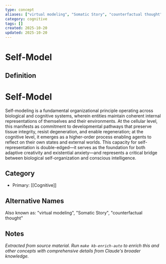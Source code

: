 ```yaml
---
type: concept
aliases: ["virtual modeling", "Somatic Story", "counterfactual thought"]
category: cognitive
tags: []
created: 2025-10-20
updated: 2025-10-20
---
```


# Self-Model

## Definition

# Self-Model

Self-modeling is a fundamental organizational principle operating across biological and cognitive systems, wherein entities maintain coherent internal representations of themselves and their environments. At the cellular level, this manifests as commitment to developmental pathways that preserve tissue integrity, resist degeneration, and enable regeneration; at the cognitive level, it emerges as a higher-order process enabling agents to reflect on their own states and external worlds. This capacity for self-representation is double-edged—it serves as the foundation for both adaptive creativity and existential anxiety—and represents a critical bridge between biological self-organization and conscious intelligence.

## Category

- Primary: [[Cognitive]]

## Alternative Names

Also known as: "virtual modeling", "Somatic Story", "counterfactual thought"

## Notes

*Extracted from source material. Run `make kb-enrich-auto` to enrich this and other concepts with comprehensive details from Claude's broader knowledge.*
